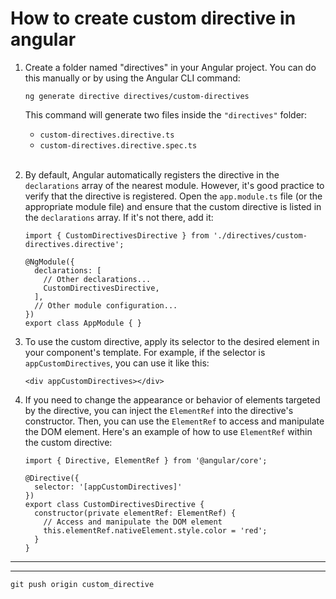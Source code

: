 # How to create custom directive in angular

1. Create a folder named "directives" in your Angular project. You can do this manually or by using the Angular CLI command:

   ```
   ng generate directive directives/custom-directives
   ```
   This command will generate two files inside the `"directives"` folder: 

    - `custom-directives.directive.ts`
    - `custom-directives.directive.spec.ts`

    <br/>

2. By default, Angular automatically registers the directive in the `declarations` array of the nearest module. However, it's good practice to verify that the directive is registered. Open the `app.module.ts` file (or the appropriate module file) and ensure that the custom directive is listed in the `declarations` array. If it's not there, add it:

   ```
   import { CustomDirectivesDirective } from './directives/custom-directives.directive';

   @NgModule({
     declarations: [
       // Other declarations...
       CustomDirectivesDirective,
     ],
     // Other module configuration...
   })
   export class AppModule { }
   ```

3. To use the custom directive, apply its selector to the desired element in your component's template. For example, if the selector is `appCustomDirectives`, you can use it like this:

   ```
   <div appCustomDirectives></div>
   ```

4. If you need to change the appearance or behavior of elements targeted by the directive, you can inject the `ElementRef` into the directive's constructor. Then, you can use the `ElementRef` to access and manipulate the DOM element. Here's an example of how to use `ElementRef` within the custom directive:

   ```
   import { Directive, ElementRef } from '@angular/core';

   @Directive({
     selector: '[appCustomDirectives]'
   })
   export class CustomDirectivesDirective {
     constructor(private elementRef: ElementRef) {
       // Access and manipulate the DOM element
       this.elementRef.nativeElement.style.color = 'red';
     }
   }
   ```
---
---

`git push origin custom_directive`
